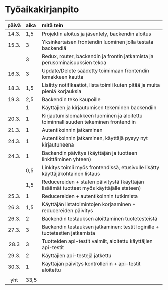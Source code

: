 # Työaikakirjanpito

| päivä | aika | mitä tein  |
| :----:|:-----| :-----|
| 14.3. | 1,5    | Projektin aloitus ja jäsentely, backendin aloitus |
| 15.3. | 3    | Yksinkertaisen frontendin luominen jolla testata backendiä |
|       | 3    | Redux, router, backendin ja frontin jatkamista ja perusominaisuuksien tekoa |
| 16.3. | 3    | Update/Delete säädetty toimimaan frontendin lomakkeen kautta | 
| 18.3. | 1,5    | Lisätty notifikaatiot, lista toimii kuten pitää ja muita pieniä korjauksia | 
| 19.3. | 2,5    | Backendin teko kaupoille | 
|       | 1    | Käyttäjien ja kirjautumisen tekeminen backendiin | 
| 20.3. | 1    | Kirjautumislomakkeen luominen ja aloitettu toiminnallisuuden tekeminen frontendiin |
| 21.3. | 1    | Autentikoinnin jatkaminen |
| 24.3. | 1 | Autentikoinnin jatkaminen, käyttäjä pysyy nyt kirjautuneena |
| 24.3. | 1 | Backendin päivitys (käyttäjän ja tuotteen linkittäminen yhteen) | 
| | 0,5 | Linkitys toimii myös frontendissä, etusivulle lisätty käyttäjäkohtainen listaus |
| | 1,5 | Reducereiden + staten päivitystä (käyttäjän lisäämät tuotteet myös käyttäjälle stateen) |
| 25.3. | 1 | Reducereiden + autentikoinnin tutkimista |
| 26.3. | 1,5 | Käyttäjän listatoimintojen korjaaminen + reducereiden päivitys |
| 26.3. | 2 | Backendin testauksen aloittaminen tuotetesteistä |
| 27.3. | 3 | Backendin testauksen jatkaminen: testit loginille + tuotetestien jatkamista |
| 28.3 | 3 | Tuotteiden api-testit valmiit, aloitettu käyttäjien api-testit |
| 29.3. | 2 | Käyttäjien api-testejä jatkettu |
| 30.3. | 1 | Käyttäjän päivitys kontrolleriin + api-testit aloitettu |
||||
| yht   | 33,5   | |